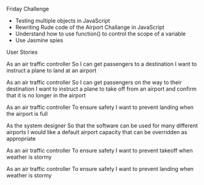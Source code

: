 Friday Challenge

- Testing multiple objects in JavaScript
- Rewriting Rude code of the Airport Challange in JavaScript
- Understand how to use function() to control the scope of a variable
- Use Jasmine spies

User Stories


As an air traffic controller 
So I can get passengers to a destination 
I want to instruct a plane to land at an airport


As an air traffic controller 
So I can get passengers on the way to their destination 
I want to instruct a plane to take off from an airport and confirm that it is no longer in the airport


As an air traffic controller 
To ensure safety 
I want to prevent landing when the airport is full 


As the system designer
So that the software can be used for many different airports
I would like a default airport capacity that can be overridden as appropriate


As an air traffic controller 
To ensure safety 
I want to prevent takeoff when weather is stormy 


As an air traffic controller 
To ensure safety 
I want to prevent landing when weather is stormy 
